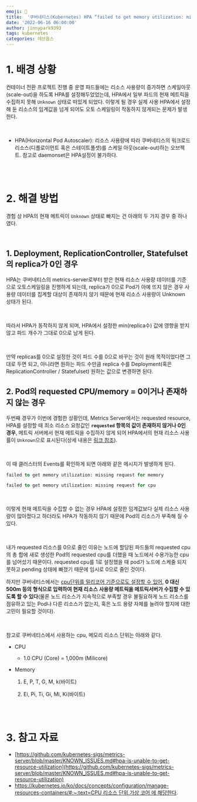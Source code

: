 ```yaml
---
emoji: 🔧
title:  '쿠버네티스(Kubernetes) HPA “failed to get memory utilization: missing request for memory” / Pod의 current metric = Unknown 에러 해결'
date: '2022-06-16 06:00:00'
author: jinnypark9393
tags: kubernetes
categories: 데브옵스
---
```


# 1. 배경 상황

컨테이너 전환 프로젝트 진행 중 운영 파드들에는 리소스 사용량이 증가하면 스케일아웃(scale-out)을 하도록 HPA를 설정해두었었는데, HPA에서 일부 파드의 현재 메트릭을 수집하지 못해 `Unknown` 상태로 떠있게 되었다. 이렇게 될 경우 실제 사용 HPA에서 설정해 둔 리소스의 임계값을 넘게 되어도 오토 스케일링이 작동하지 않게되는 문제가 발생한다.

<br/>

- HPA(Horizontal Pod Autoscaler): 리소스 사용량에 따라 쿠버네티스의 워크로드 리소스(디플로이먼트 혹은 스테이트풀셋)를 스케일 아웃(scale-out)하는 오브젝트. 참고로 daemonset은 HPA설정이 불가하다.

<br/><br/>

# 2. 해결 방법

경험 상 HPA의 현재 메트릭이 `Unknown` 상태로 빠지는 건 아래의 두 가지 경우 중 하나였다.

<br/>

## 1. Deployment, ReplicationController, Statefulset의 replica가 0인 경우

HPA는 쿠버네티스의 metrics-server로부터 받은 현재 리소스 사용량 데이터를 기준으로 오토스케일링을 진행하게 되는데, replica가 0으로 Pod가 아예 뜨지 않은 경우 사용량 데이터를 집계할 대상이 존재하지 않기 때문에 현재 리소스 사용량이 Unknown 상태가 된다.

<br/>

따라서 HPA가 동작하지 않게 되며, HPA에서 설정한 min(replica수) 값에 영향을 받지 않고 파드 개수가 그대로 0으로 남게 된다.

<br/>

만약 replicas를 0으로 설정한 것이 파드 수를 0으로 바꾸는 것이 원래 목적이었다면 그대로 두면 되고, 아니라면 원하는 파드 수만큼 replica 수를 Deployment(혹은 ReplicationController / Statefulset) 원하는 값으로 변경하면 된다.

## 2. Pod의 requested CPU/memory = 0이거나 존재하지 않는 경우

두번째 경우가 이번에 경험한 상황인데, Metrics Server에서는 requested resource, HPA를 설정할 때 최소 리소스 요청값인 **`requested` 항목의 값이 존재하지 않거나 0인 경우**, 메트릭 서버에서 현재 메트릭을 수집하지 않게 되어 HPA에서의 현재 리소스 사용률이 `Unknown`으로 표시된다(상세 내용은 [링크 참조](https://github.com/kubernetes-sigs/metrics-server/blob/master/KNOWN_ISSUES.md#hpa-is-unable-to-get-resource-utilization)).

<br/>


이 때 클러스터의 Events를 확인하게 되면 아래와 같은 메시지가 발생하게 된다.

```sql
failed to get memory utilization: missing request for memory
```

```sql
failed to get memory utilization: missing request for cpu
```

<br/>

이렇게 현재 메트릭을 수집할 수 없는 경우 HPA에 설정한 임계값보다 실제 리소스 사용량이 많아졌다고 하더라도 HPA가 작동하지 않기 때문에 Pod의 리소스가 부족해 질 수 있다.

<br/>

내가 requested 리소스를 0으로 줄인 이유는 노드에 할당된 파드들의 requested cpu의 총 합에 새로 생성한 Pod의 requested cpu를 더했을 때 노드에서 수용가능한 cpu를 넘어섰기 때문이다. requested cpu를 1로 설정했을 때 pod가 노드에 스케줄 되지 못하고 pending 상태에 빠졌기 때문에 임시로 0으로 줄인 것이다.

하지만 쿠버네티스에서는 [cpu단위를 밀리코어 기준으로도 설정할 수 있어](https://kubernetes.io/ko/docs/concepts/configuration/manage-resources-containers/#:~:text=CPU%20%EB%A6%AC%EC%86%8C%EC%8A%A4%20%EB%8B%A8%EC%9C%84,%EA%B0%80%EC%83%81%20%EC%BD%94%EC%96%B4%20%EC%97%90%20%ED%95%B4%EB%8B%B9%ED%95%9C%EB%8B%A4), **0 대신 500m 등의 형식으로 입력하여 현재 리소스 사용량 메트릭을 메트릭서버가 수집할 수 있도록 할 수 있다**(물론 노드 리소스가 지속적으로 부족할 경우 불필요하게 노드 리소스를 점유하고 있는 Pod나 다른 리소스가 없는지, 혹은 노드 용량 자체를 늘려야 할지에 대한 고민이 필요할 것이다).

<br/>


참고로 쿠버네티스에서 사용하는 cpu, 메모리 리소스 단위는 아래와 같다.

- CPU
    - 1.0 CPU (Core) = 1,000m (Milicore)
- Memory
    
    1) E, P, T, G, M, k(바이트)
    
    2) Ei, Pi, Ti, Gi, Mi, Ki(바이트)

<br/>
<br/>

# 3. 참고 자료

- [https://github.com/kubernetes-sigs/metrics-server/blob/master/KNOWN_ISSUES.md#hpa-is-unable-to-get-resource-utilization](https://github.com/kubernetes-sigs/metrics-server/blob/master/KNOWN_ISSUES.md#hpa-is-unable-to-get-resource-utilization)
- [https://kubernetes.io/ko/docs/concepts/configuration/manage-resources-containers/#:~:text=CPU 리소스 단위,가상 코어 에 해당한다](https://kubernetes.io/ko/docs/concepts/configuration/manage-resources-containers/#:~:text=CPU%20%EB%A6%AC%EC%86%8C%EC%8A%A4%20%EB%8B%A8%EC%9C%84,%EA%B0%80%EC%83%81%20%EC%BD%94%EC%96%B4%20%EC%97%90%20%ED%95%B4%EB%8B%B9%ED%95%9C%EB%8B%A4).